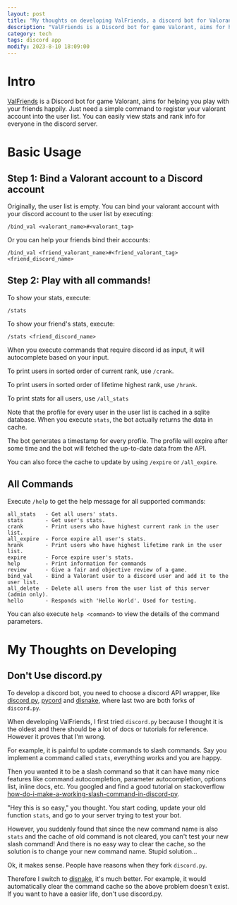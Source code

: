 ```yaml
---
layout: post
title: "My thoughts on developing ValFriends, a discord bot for Valorant"
description: "ValFriends is a Discord bot for game Valorant, aims for helping you play with your friends happily. Just need a simple command to register your valorant account into the user list. You can easily view stats and rank info for everyone in the discord server.."
category: tech
tags: discord app
modify: 2023-8-10 18:09:00
---
```


# Intro

[ValFriends](https://github.com/epigone707/ValFriends) is a Discord bot for game Valorant, aims for helping you play with your friends happily. Just need a simple command to register your valorant account into the user list. You can easily view stats and rank info for everyone in the discord server.

# Basic Usage

## Step 1: Bind a Valorant account to a Discord account
Originally, the user list is empty. You can bind your valorant account with your discord account to the user list by executing:
```
/bind_val <valorant_name>#<valorant_tag>
```

Or you can help your friends bind their accounts:
```
/bind_val <friend_valorant_name>#<friend_valorant_tag> <friend_discord_name>
```

## Step 2: Play with all commands!
To show your stats, execute:
```
/stats
```

To show your friend's stats, execute:
```
/stats <friend_discord_name>
```


When you execute commands that require discord id as input, it will autocomplete based on your input.


To print users in sorted order of current rank, use `/crank`.

To print users in sorted order of lifetime highest rank, use `/hrank`.

To print stats for all users, use `/all_stats`

Note that the profile for every user in the user list is cached in a sqlite database. When you execute `stats`, the bot actually returns the data in cache.

The bot generates a timestamp for every profile. The profile will expire after some time and the bot will fetched the up-to-date data from the API.

You can also force the cache to update by using `/expire` or `/all_expire`.


## All Commands
Execute `/help` to get the help message for all supported commands:
```
all_stats   - Get all users' stats.
stats       - Get user's stats.
crank       - Print users who have highest current rank in the user list.
all_expire  - Force expire all user's stats.
hrank       - Print users who have highest lifetime rank in the user list.
expire      - Force expire user's stats.
help        - Print information for commands
review      - Give a fair and objective review of a game.
bind_val    - Bind a Valorant user to a discord user and add it to the user list.
all_delete  - Delete all users from the user list of this server (admin only).
hello       - Responds with 'Hello World'. Used for testing.
```
You can also execute `help <command>` to view the details of the command parameters.

# My Thoughts on Developing
## Don't Use discord.py
To develop a discord bot, you need to choose a discord API wrapper, like [discord.py](https://discordpy.readthedocs.io/en/stable/), [pycord](https://docs.pycord.dev/en/stable/) and [disnake](https://guide.disnake.dev/), where last two are both forks of `discord.py`.

When developing ValFriends, I first tried `discord.py` because I thought it is the oldest and there should be a lot of docs or tutorials for reference. However it proves that I'm wrong. 

For example, it is painful to update commands to slash commands. Say you implement a command called `stats`, everything works and you are happy. 

Then you wanted it to be a slash command so that it can have many nice features like command autocompletion, parameter autocompletion, options list, inline docs, etc. You googled and find a good tutorial on stackoverflow [how-do-i-make-a-working-slash-command-in-discord-py](https://stackoverflow.com/questions/71165431/how-do-i-make-a-working-slash-command-in-discord-py).

"Hey this is so easy," you thought. You start coding, update your old function `stats`, and go to your server trying to test your bot. 

However, you suddenly found that since the new command name is also `stats` and the cache of old command is not cleared, you can't test your new slash command! And there is no easy way to clear the cache, so the solution is to change your new command name. Stupid solution...

Ok, it makes sense. People have reasons when they fork `discord.py`. 

Therefore I switch to [disnake](https://guide.disnake.dev/), it's much better. For example, it would automatically clear the command cache so the above problem doesn't exist. If you want to have a easier life, don't use discord.py.

